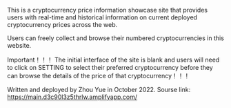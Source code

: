 This is a cryptocurrency price information showcase site that provides users with real-time and historical information on current deployed cryptocurrency prices across the web.

Users can freely collect and browse their numbered cryptocurrencies in this website.

Important！！！ The initial interface of the site is blank and users will need to click on SETTING to select their preferred cryptocurrency before they can browse the details of the price of that cryptocurrency！！！

Written and deployed by Zhou Yue in October 2022.
Sourse link: https://main.d3c90l3z5thrlw.amplifyapp.com/
